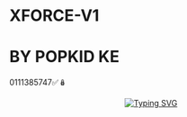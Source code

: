 # XFORCE-V1
# BY POPKID KE
0111385747✅🪆
<p align="center">
  <a href="https://git.io/typing-svg">
    <img src="https://readme-typing-svg.demolab.com/?lines=POPKID+XMD+BOT;DEVELOPED+BY+POPKID&font=Arial%20Black&fontSize=1000&pause=1000&width=1000&height=1000&color=0080FF&vCenter=true&multiline=true&center=true" alt="Typing SVG" />
  </a>
</p>
